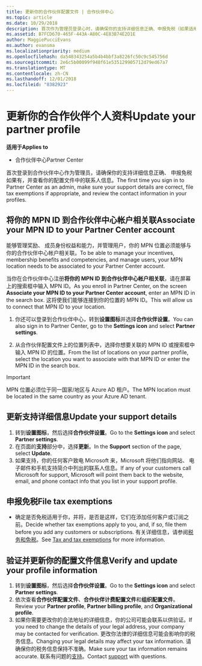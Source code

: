 ```yaml
---
title: 更新你的合作伙伴配置文件 | 合作伙伴中心
ms.topic: article
ms.date: 10/29/2018
description: 首次作为管理员登录心时，请确保你的支持详细信息正确、申报免税（如果适用），并在个人资料中查看联系信息。
ms.assetid: B7FCD670-465F-443A-A80C-4E83B74E2D1E
author: MaggiePucciEvans
ms.author: evansma
ms.localizationpriority: medium
ms.openlocfilehash: da548343254a5b4b4bbf3a8226fc50c9c545756d
ms.sourcegitcommit: 2e6c5b00099f948f61e535129905712d79ed67a7
ms.translationtype: MT
ms.contentlocale: zh-CN
ms.lasthandoff: 12/01/2018
ms.locfileid: "8382923"
---
```

# <a name="update-your-partner-profile"></a><span data-ttu-id="799fc-103">更新你的合作伙伴个人资料</span><span class="sxs-lookup"><span data-stu-id="799fc-103">Update your partner profile</span></span>

**<span data-ttu-id="799fc-104">适用于</span><span class="sxs-lookup"><span data-stu-id="799fc-104">Applies to</span></span>**

- <span data-ttu-id="799fc-105">合作伙伴中心</span><span class="sxs-lookup"><span data-stu-id="799fc-105">Partner Center</span></span>

<span data-ttu-id="799fc-106">首次登录到合作伙伴中心作为管理员，请确保你的支持详细信息正确、 申报免税如果有，并查看你的配置文件中的联系人信息。</span><span class="sxs-lookup"><span data-stu-id="799fc-106">The first time you sign in to Partner Center as an admin, make sure your support details are correct, file tax exemptions if appropriate, and review the contact information in your profiles.</span></span>

## <a name="associate-your-mpn-id-to-your-partner-center-account"></a><span data-ttu-id="799fc-107">将你的 MPN ID 到合作伙伴中心帐户相关联</span><span class="sxs-lookup"><span data-stu-id="799fc-107">Associate your MPN ID to your Partner Center account</span></span>

<span data-ttu-id="799fc-108">能够管理奖励、 成员身份权益和能力，并管理用户，你的 MPN 位置必须能够与你的合作伙伴中心帐户相关联。</span><span class="sxs-lookup"><span data-stu-id="799fc-108">To be able to manage your incentives, membership benefits and competencies, and manage users, your MPN location needs to be associated to your Partner Center account.</span></span>

<span data-ttu-id="799fc-109">当你在合作伙伴中心注册**将你的 MPN ID 到合作伙伴中心帐户相关联**，请在屏幕上的搜索框中输入 MPN ID。</span><span class="sxs-lookup"><span data-stu-id="799fc-109">As you enroll in Partner Center, on the screen **Associate your MPN ID to your Partner Center account**, enter an MPN ID in the search box.</span></span> <span data-ttu-id="799fc-110">这将使我们能够连接到你的位置的 MPN ID。</span><span class="sxs-lookup"><span data-stu-id="799fc-110">This will allow us to connect that MPN ID to your location.</span></span>

1. <span data-ttu-id="799fc-111">你还可以登录到合作伙伴中心，转到**设置图标**并选择**合作伙伴设置**。</span><span class="sxs-lookup"><span data-stu-id="799fc-111">You can also sign in to Partner Center, go to the **Settings icon** and select **Partner settings**.</span></span>

2. <span data-ttu-id="799fc-112">从合作伙伴配置文件上的位置列表中，选择你想要关联的 MPN ID 或搜索框中输入 MPN ID 的位置。</span><span class="sxs-lookup"><span data-stu-id="799fc-112">From the list of locations on your partner profile, select the location you want to associate with that MPN ID or enter the MPN ID in the search box.</span></span>

>[!IMPORTANT]
><span data-ttu-id="799fc-113">MPN 位置必须位于同一国家/地区与 Azure AD 租户。</span><span class="sxs-lookup"><span data-stu-id="799fc-113">The MPN location must be located in the same country as your Azure AD tenant.</span></span>

## <a name="update-your-support-details"></a><span data-ttu-id="799fc-114">更新支持详细信息</span><span class="sxs-lookup"><span data-stu-id="799fc-114">Update your support details</span></span>

1. <span data-ttu-id="799fc-115">转到**设置图标**，然后选择**合作伙伴设置**。</span><span class="sxs-lookup"><span data-stu-id="799fc-115">Go to the **Settings icon** and select **Partner settings**.</span></span>
2. <span data-ttu-id="799fc-116">在页面的**支持**部分中，选择**更新**。</span><span class="sxs-lookup"><span data-stu-id="799fc-116">In the **Support** section of the page, select **Update**.</span></span>
3. <span data-ttu-id="799fc-117">如果支持，你的任何客户致电 Microsoft 来，Microsoft 将他们指向网站、 电子邮件和手机支持简介中列出的联系人信息。</span><span class="sxs-lookup"><span data-stu-id="799fc-117">If any of your customers call Microsoft for support, Microsoft will point them back to the website, email, and phone contact info that you list in your support profile.</span></span>

## <a name="file-tax-exemptions"></a><span data-ttu-id="799fc-118">申报免税</span><span class="sxs-lookup"><span data-stu-id="799fc-118">File tax exemptions</span></span>

- <span data-ttu-id="799fc-119">确定是否免税适用于你，并将，是否是这样，它们在添加任何客户或订阅之前。</span><span class="sxs-lookup"><span data-stu-id="799fc-119">Decide whether tax exemptions apply to you, and, if so, file them before you add any customers or subscriptions.</span></span> <span data-ttu-id="799fc-120">有关详细信息，请参阅[税务和免税](tax-and-tax-exemptions.md)。</span><span class="sxs-lookup"><span data-stu-id="799fc-120">See [Tax and tax exemptions](tax-and-tax-exemptions.md) for more information.</span></span>

## <a name="verify-and-update-your-profile-information"></a><span data-ttu-id="799fc-121">验证并更新你的配置文件信息</span><span class="sxs-lookup"><span data-stu-id="799fc-121">Verify and update your profile information</span></span>

1. <span data-ttu-id="799fc-122">转到**设置图标**，然后选择**合作伙伴设置**。</span><span class="sxs-lookup"><span data-stu-id="799fc-122">Go to the **Settings icon** and select **Partner settings**.</span></span>
1. <span data-ttu-id="799fc-123">依次查看**合作伙伴配置文件**、**合作伙伴计费配置文件**和**组织配置文件**。</span><span class="sxs-lookup"><span data-stu-id="799fc-123">Review your **Partner profile**, **Partner billing profile**, and **Organizational profile**.</span></span>
1. <span data-ttu-id="799fc-124">如果你需要更改你的合法地址的详细信息，你的公司可能会联系以供验证。</span><span class="sxs-lookup"><span data-stu-id="799fc-124">If you need to change the details of your legal address, your company may be contacted for verification.</span></span> <span data-ttu-id="799fc-125">更改你法律的详细信息可能会影响你的税务信息。</span><span class="sxs-lookup"><span data-stu-id="799fc-125">Changing your legal details may affect your tax information.</span></span> <span data-ttu-id="799fc-126">请确保你的税务信息保持不准确。</span><span class="sxs-lookup"><span data-stu-id="799fc-126">Make sure your tax information remains accurate.</span></span> <span data-ttu-id="799fc-127">联系有问题的[支持](https://partner.microsoft.com/support/contact-support)。</span><span class="sxs-lookup"><span data-stu-id="799fc-127">Contact [support](https://partner.microsoft.com/support/contact-support) with questions.</span></span>